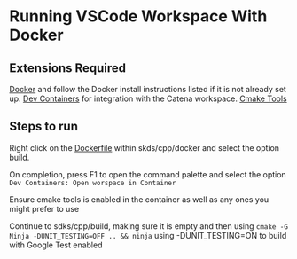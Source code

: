 # Running VSCode Workspace With Docker

## Extensions Required
[Docker](https://marketplace.visualstudio.com/items?itemName=ms-azuretools.vscode-docker) and follow the Docker install instructions listed if it is not already set up.
[Dev Containers](https://marketplace.visualstudio.com/items?itemName=ms-vscode-remote.remote-containers) for integration with the Catena workspace.
[Cmake Tools](https://marketplace.visualstudio.com/items?itemName=ms-vscode.cmake-tools)

## Steps to run
Right click on the [Dockerfile](./Dockerfile) within skds/cpp/docker and select the option build.

On completion, press F1 to open the command palette and select the option 
` Dev Containers: Open worspace in Container `

Ensure cmake tools is enabled in the container as well as any ones you might prefer to use 

Continue to sdks/cpp/build, making sure it is empty and then using 
` cmake -G Ninja -DUNIT_TESTING=OFF .. && ninja ` 
using -DUNIT_TESTING=ON to build with Google Test enabled